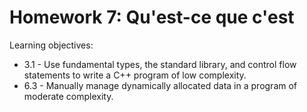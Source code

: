 # Homework 7: Qu'est-ce que c'est

Learning objectives:
* 3.1 - Use fundamental types, the standard library, and control flow statements to write a C++ program of low complexity.
* 6.3 - Manually manage dynamically allocated data in a program of moderate complexity.
